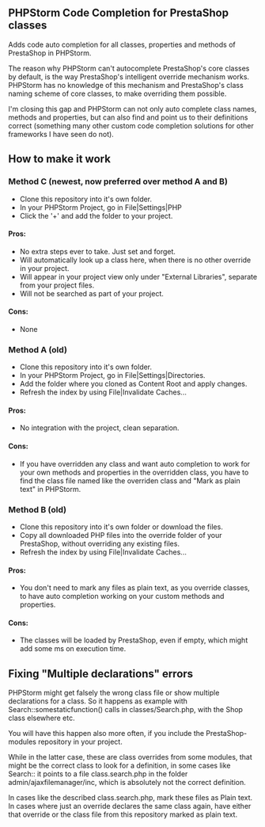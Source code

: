 ## PHPStorm Code Completion for PrestaShop classes

Adds code auto completion for all classes, properties and methods of PrestaShop in PHPStorm.

The reason why PHPStorm can't autocomplete PrestaShop's core classes by default, is the way PrestaShop's
intelligent override mechanism works. PHPStorm has no knowledge of this mechanism and PrestaShop's class
naming scheme of core classes, to make overriding them possible. 

I'm closing this gap and PHPStorm can not only auto complete class names, methods and properties, 
but can also find and point us to their definitions correct (something many other custom code completion
solutions for other frameworks I have seen do not). 

## How to make it work

### Method C (newest, now preferred over method A and B)

- Clone this repository into it's own folder. 
- In your PHPStorm Project, go in File|Settings|PHP
- Click the '+' and add the folder to your project. 

#### Pros:
- No extra steps ever to take. Just set and forget. 
- Will automatically look up a class here, when there is no other override in your project. 
- Will appear in your project view only under "External Libraries", separate from your project files.
- Will not be searched as part of your project.  

#### Cons:
- None 



### Method A (old)

- Clone this repository into it's own folder.
- In your PHPStorm Project, go in File|Settings|Directories.
- Add the folder where you cloned as Content Root and apply changes.
- Refresh the index by using File|Invalidate Caches...

#### Pros:
- No integration with the project, clean separation. 

#### Cons:
- If you have overridden any class and want auto completion to work for your own methods and properties in the overridden class, you have to find the class file named like the overriden class and "Mark as plain text" in PHPStorm.
 

### Method B (old)

- Clone this repository into it's own folder or download the files.
- Copy all downloaded PHP files into the override folder of your PrestaShop, without overriding any existing files. 
- Refresh the index by using File|Invalidate Caches...


#### Pros:
- You don't need to mark any files as plain text, as you override classes, to have auto completion working on your custom methods and properties.

#### Cons:
- The classes will be loaded by PrestaShop, even if empty, which might add some ms on execution time. 


## Fixing "Multiple declarations" errors

PHPStorm might get falsely the wrong class file or show multiple declarations for a class. So it happens as example with Search::somestaticfunction() calls in classes/Search.php, with the Shop class elsewhere etc. 

You will have this happen also more often, if you include the PrestaShop-modules repository in your project. 

While in the latter case, these are class overrides from some modules, that might be the correct class to look for a definition, in some cases like Search:: it points to a file class.search.php in the folder admin/ajaxfilemanager/inc, which is absolutely not the correct definition. 

In cases like the described class.search.php, mark these files as Plain text. In cases where just an override declares the same class again, have either that override or the class file from this repository marked as plain text. 

